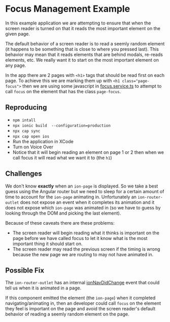 # Focus Management Example

In this example application we are attempting to ensure that when the screen reader is turned on that it reads the most important element on the given page.

The default behavior of a screen reader is to read a seemly random element (it happens to be something that is close to where you pressed last). This behavior may mean that it reads elements that are behind modals, re-reads elements, etc. We really want it to start on the most important element on any page.

In the app there are 2 pages with `<h1>` tags that should be read first on each page. To achieve this we are marking them up with `<h1 class="page-focus">` then we are using some javascript in [focus.service.ts](src/app/focus.service.ts) to attempt to call `focus` on the element that has the class `page-focus`. 

## Reproducing
- `npm intall`
- `npx ionic build  --configuration=production`
- `npx cap sync`
- `npx cap open ios`
- Run the application in XCode
- Turn on Voice Over
- Notice that it will begin reading an element on page 1 or 2 then when we call focus it will read what we want it to (the `h1`)


## Challenges
We don't know **exactly** when an `ion-page` is displayed. So we take a best guess using the Angular router but we need to sleep for a certain amount of time to account for the `ion-page` animating in. Unfortunately an `ion-router-outlet` does not expose an event when it completes its animation and it does not expose which `ion-page` was animated in (so we have to guess by looking through the DOM and picking the last element).

Because of these caveats there are these problems:
- The screen reader will begin reading what it thinks is important on the page before we have called focus to let it know what is the most important thing it should start on.
- The screen reader may read the previous screen if the timing is wrong because the new page we are routing to may not have animated in.

## Possible Fix
The `ion-router-outlet` has an internal [ionNavDidChange](https://github.com/ionic-team/ionic-framework/blob/ed040b09e9cbd4246864e690542132defc6a6578/core/src/components/router-outlet/router-outlet.tsx#L71) event that could tell us when it is animated in a page.

If this component emitted the element (the `ion-page`) when it completed navigating/animating in, then an developer could call `focus` on the element they feel is important on the page and avoid the screen reader's default behavior of reading a seemly random element on the page.